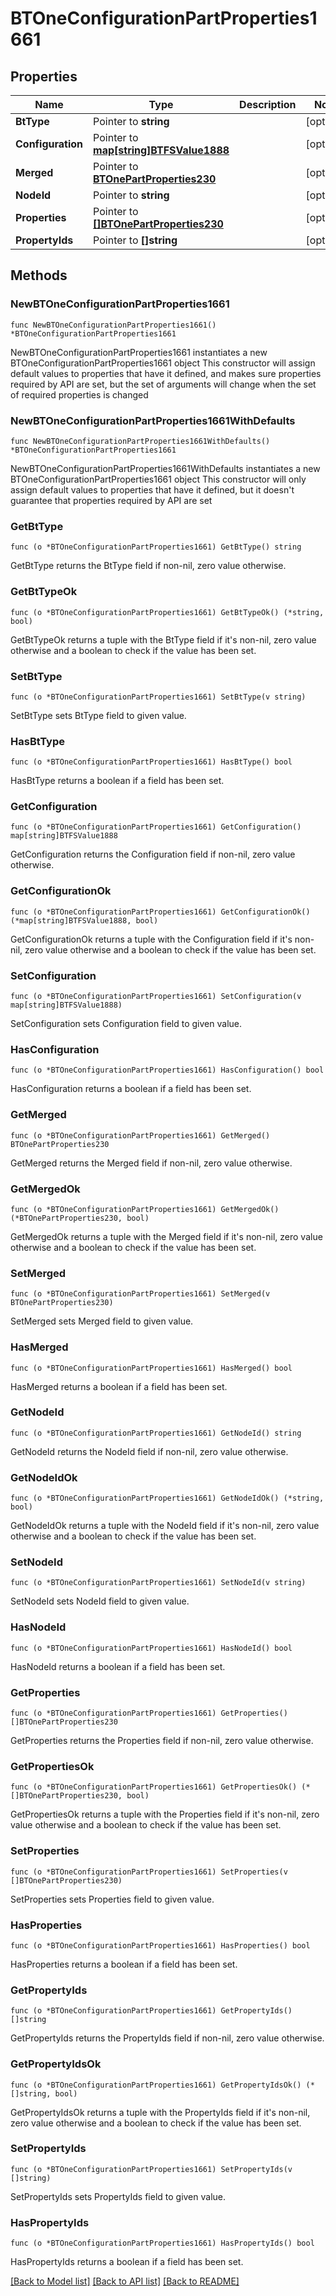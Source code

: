 # BTOneConfigurationPartProperties1661

## Properties

Name | Type | Description | Notes
------------ | ------------- | ------------- | -------------
**BtType** | Pointer to **string** |  | [optional] 
**Configuration** | Pointer to [**map[string]BTFSValue1888**](BTFSValue1888.md) |  | [optional] 
**Merged** | Pointer to [**BTOnePartProperties230**](BTOnePartProperties230.md) |  | [optional] 
**NodeId** | Pointer to **string** |  | [optional] 
**Properties** | Pointer to [**[]BTOnePartProperties230**](BTOnePartProperties230.md) |  | [optional] 
**PropertyIds** | Pointer to **[]string** |  | [optional] 

## Methods

### NewBTOneConfigurationPartProperties1661

`func NewBTOneConfigurationPartProperties1661() *BTOneConfigurationPartProperties1661`

NewBTOneConfigurationPartProperties1661 instantiates a new BTOneConfigurationPartProperties1661 object
This constructor will assign default values to properties that have it defined,
and makes sure properties required by API are set, but the set of arguments
will change when the set of required properties is changed

### NewBTOneConfigurationPartProperties1661WithDefaults

`func NewBTOneConfigurationPartProperties1661WithDefaults() *BTOneConfigurationPartProperties1661`

NewBTOneConfigurationPartProperties1661WithDefaults instantiates a new BTOneConfigurationPartProperties1661 object
This constructor will only assign default values to properties that have it defined,
but it doesn't guarantee that properties required by API are set

### GetBtType

`func (o *BTOneConfigurationPartProperties1661) GetBtType() string`

GetBtType returns the BtType field if non-nil, zero value otherwise.

### GetBtTypeOk

`func (o *BTOneConfigurationPartProperties1661) GetBtTypeOk() (*string, bool)`

GetBtTypeOk returns a tuple with the BtType field if it's non-nil, zero value otherwise
and a boolean to check if the value has been set.

### SetBtType

`func (o *BTOneConfigurationPartProperties1661) SetBtType(v string)`

SetBtType sets BtType field to given value.

### HasBtType

`func (o *BTOneConfigurationPartProperties1661) HasBtType() bool`

HasBtType returns a boolean if a field has been set.

### GetConfiguration

`func (o *BTOneConfigurationPartProperties1661) GetConfiguration() map[string]BTFSValue1888`

GetConfiguration returns the Configuration field if non-nil, zero value otherwise.

### GetConfigurationOk

`func (o *BTOneConfigurationPartProperties1661) GetConfigurationOk() (*map[string]BTFSValue1888, bool)`

GetConfigurationOk returns a tuple with the Configuration field if it's non-nil, zero value otherwise
and a boolean to check if the value has been set.

### SetConfiguration

`func (o *BTOneConfigurationPartProperties1661) SetConfiguration(v map[string]BTFSValue1888)`

SetConfiguration sets Configuration field to given value.

### HasConfiguration

`func (o *BTOneConfigurationPartProperties1661) HasConfiguration() bool`

HasConfiguration returns a boolean if a field has been set.

### GetMerged

`func (o *BTOneConfigurationPartProperties1661) GetMerged() BTOnePartProperties230`

GetMerged returns the Merged field if non-nil, zero value otherwise.

### GetMergedOk

`func (o *BTOneConfigurationPartProperties1661) GetMergedOk() (*BTOnePartProperties230, bool)`

GetMergedOk returns a tuple with the Merged field if it's non-nil, zero value otherwise
and a boolean to check if the value has been set.

### SetMerged

`func (o *BTOneConfigurationPartProperties1661) SetMerged(v BTOnePartProperties230)`

SetMerged sets Merged field to given value.

### HasMerged

`func (o *BTOneConfigurationPartProperties1661) HasMerged() bool`

HasMerged returns a boolean if a field has been set.

### GetNodeId

`func (o *BTOneConfigurationPartProperties1661) GetNodeId() string`

GetNodeId returns the NodeId field if non-nil, zero value otherwise.

### GetNodeIdOk

`func (o *BTOneConfigurationPartProperties1661) GetNodeIdOk() (*string, bool)`

GetNodeIdOk returns a tuple with the NodeId field if it's non-nil, zero value otherwise
and a boolean to check if the value has been set.

### SetNodeId

`func (o *BTOneConfigurationPartProperties1661) SetNodeId(v string)`

SetNodeId sets NodeId field to given value.

### HasNodeId

`func (o *BTOneConfigurationPartProperties1661) HasNodeId() bool`

HasNodeId returns a boolean if a field has been set.

### GetProperties

`func (o *BTOneConfigurationPartProperties1661) GetProperties() []BTOnePartProperties230`

GetProperties returns the Properties field if non-nil, zero value otherwise.

### GetPropertiesOk

`func (o *BTOneConfigurationPartProperties1661) GetPropertiesOk() (*[]BTOnePartProperties230, bool)`

GetPropertiesOk returns a tuple with the Properties field if it's non-nil, zero value otherwise
and a boolean to check if the value has been set.

### SetProperties

`func (o *BTOneConfigurationPartProperties1661) SetProperties(v []BTOnePartProperties230)`

SetProperties sets Properties field to given value.

### HasProperties

`func (o *BTOneConfigurationPartProperties1661) HasProperties() bool`

HasProperties returns a boolean if a field has been set.

### GetPropertyIds

`func (o *BTOneConfigurationPartProperties1661) GetPropertyIds() []string`

GetPropertyIds returns the PropertyIds field if non-nil, zero value otherwise.

### GetPropertyIdsOk

`func (o *BTOneConfigurationPartProperties1661) GetPropertyIdsOk() (*[]string, bool)`

GetPropertyIdsOk returns a tuple with the PropertyIds field if it's non-nil, zero value otherwise
and a boolean to check if the value has been set.

### SetPropertyIds

`func (o *BTOneConfigurationPartProperties1661) SetPropertyIds(v []string)`

SetPropertyIds sets PropertyIds field to given value.

### HasPropertyIds

`func (o *BTOneConfigurationPartProperties1661) HasPropertyIds() bool`

HasPropertyIds returns a boolean if a field has been set.


[[Back to Model list]](../README.md#documentation-for-models) [[Back to API list]](../README.md#documentation-for-api-endpoints) [[Back to README]](../README.md)


